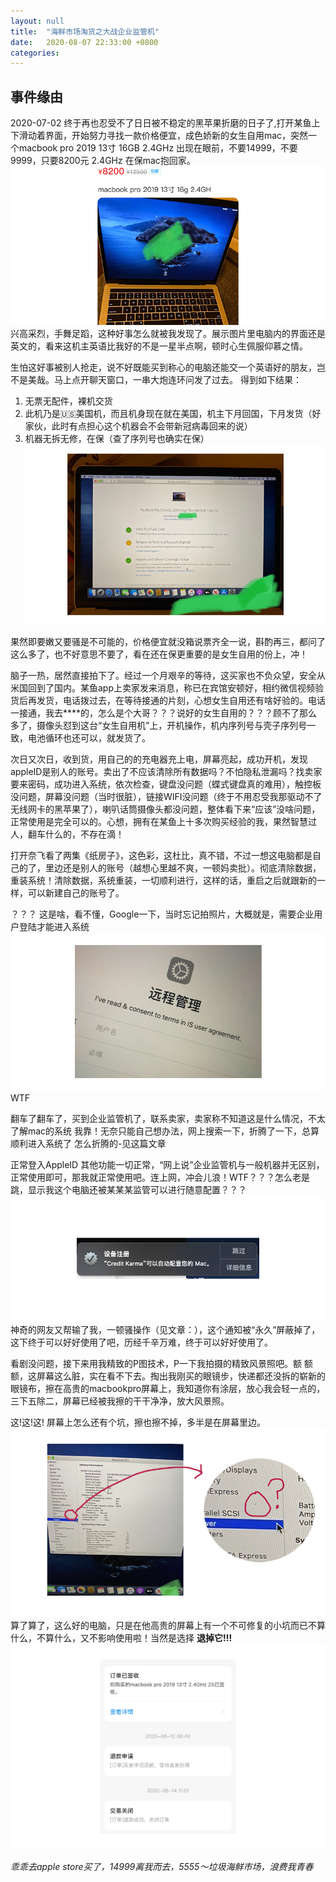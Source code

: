 ```yaml
---
layout: null
title:  "海鲜市场淘货之大战企业监管机"
date:   2020-08-07 22:33:00 +0800
categories: 
---
```

## 事件缘由
2020-07-02
终于再也忍受不了日日被不稳定的黑苹果折磨的日子了,打开某鱼上下滑动着界面，开始努力寻找一款价格便宜，成色娇新的女生自用mac，突然一个macbook pro 2019 13寸 16GB 2.4GHz 出现在眼前，不要14999，不要9999，只要8200元 2.4GHz 在保mac抱回家。
![](../library/2020-08/jgj5.png)
兴高采烈，手舞足蹈，这种好事怎么就被我发现了。展示图片里电脑内的界面还是英文的，看来这机主英语比我好的不是一星半点啊，顿时心生佩服仰慕之情。

生怕这好事被别人抢走，说不好既能买到称心的电脑还能交一个英语好的朋友，岂不是美哉。马上点开聊天窗口，一串大炮连环问发了过去。
得到如下结果：
1. 无票无配件，裸机交货
2. 此机乃是🇺🇸美国机，而且机身现在就在美国，机主下月回国，下月发货（好家伙，此时有点担心这个机器会不会带新冠病毒回来的说）
3. 机器无拆无修，在保（查了序列号也确实在保）
![jgj0](../library/2020-08/jgj0.png)

果然即要嫩又要骚是不可能的，价格便宜就没箱说票齐全一说，斟酌再三，都问了这么多了，也不好意思不要了，看在还在保更重要的是女生自用的份上，冲！

脑子一热，居然直接拍下了。经过一个月艰辛的等待，这买家也不负众望，安全从米国回到了国内。某鱼app上卖家发来消息，称已在宾馆安顿好，相约微信视频验货后再发货，电话拨过去，在等待接通的片刻，心想女生自用还有啥好验的。电话一接通，我去\*\*\*\*的，怎么是个大哥？？？说好的女生自用的？？？顾不了那么多了，摄像头怼到这台“女生自用机”上，开机操作，机内序列号与壳子序列号一致，电池循环也还可以，就发货了。

次日又次日，收到货，用自己的的充电器充上电，屏幕亮起，成功开机，发现appleID是别人的账号。卖出了不应该清除所有数据吗？不怕隐私泄漏吗？找卖家要来密码，成功进入系统，依次检查，键盘没问题（蝶式键盘真的难用），触控板没问题，屏幕没问题（当时很脏），链接WIFI没问题（终于不用忍受我那驱动不了无线网卡的黑苹果了），喇叭话筒摄像头都没问题，整体看下来“应该”没啥问题，正常使用是完全可以的。心想，拥有在某鱼上十多次购买经验的我，果然智慧过人，翻车什么的，不存在滴！

打开奈飞看了两集《纸房子》，这色彩，这杜比，真不错，不过一想这电脑都是自己的了，里边还是别人的账号（越想心里越不爽，一顿妈卖批）。彻底清除数据，重装系统！清除数据，系统重装，一切顺利进行，这样的话，重启之后就跟新的一样，可以新建自己的账号了。

？？？
这是啥，看不懂，Google一下，当时忘记拍照片，大概就是，需要企业用户登陆才能进入系统
![](../library/2020-08/jgj3.png)
WTF

翻车了翻车了，买到企业监管机了，联系卖家，卖家称不知道这是什么情况，不太了解mac的系统
我靠！无奈只能自己想办法，网上搜索一下，折腾了一下，总算顺利进入系统了
怎么折腾的-见这篇文章

正常登入AppleID 其他功能一切正常，“网上说”企业监管机与一般机器并无区别，正常使用即可，那我就正常使用吧。连上网，冲会儿浪！WTF？？？怎么老是跳，显示我这个电脑还被某某某监管可以进行随意配置？？？
![jgj1](../library/2020-08/jgj1.png)
神奇的网友又帮输了我，一顿骚操作（见文章：），这个通知被“永久”屏蔽掉了，这下终于可以好好使用了吧，历经千辛万难，终于可以好好使用了。

看剧没问题，接下来用我精致的P图技术，P一下我拍摄的精致风景照吧。额 额 额，这屏幕这么脏，实在看不下去。掏出我刚买的眼镜步，快递都还没拆的崭新的眼镜布，擦在高贵的macbookpro屏幕上，我知道你有涂层，放心我会轻一点的，三下五除二，屏幕已经被我擦的干干净净，放大风景照。

这\!这\!这\!
屏幕上怎么还有个坑，擦也擦不掉，多半是在屏幕里边。
![jgj6](../library/2020-08/jgj6.png)
算了算了，这么好的电脑，只是在他高贵的屏幕上有一个不可修复的小坑而已不算什么，不算什么，又不影响使用啦！当然是选择   **退掉它\!\!\!**
![jgj4](../library/2020-08/jgj4.png)


*乖乖去apple store买了，14999离我而去，5555～垃圾海鲜市场，浪费我青春*